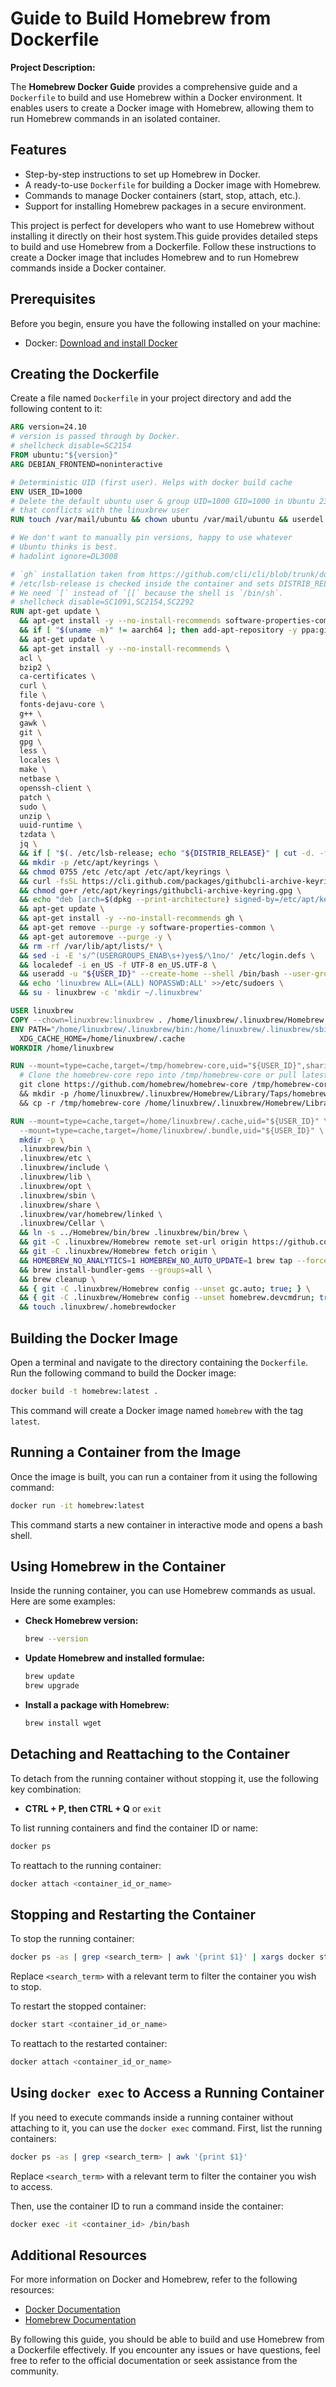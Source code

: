 # Guide to Build Homebrew from Dockerfile

**Project Description:**

The **Homebrew Docker Guide** provides a comprehensive guide and a `Dockerfile` to build and use Homebrew within a Docker environment. It enables users to create a Docker image with Homebrew, allowing them to run Homebrew commands in an isolated container.

## Features

- Step-by-step instructions to set up Homebrew in Docker.
- A ready-to-use `Dockerfile` for building a Docker image with Homebrew.
- Commands to manage Docker containers (start, stop, attach, etc.).
- Support for installing Homebrew packages in a secure environment.

This project is perfect for developers who want to use Homebrew without installing it directly on their host system.This guide provides detailed steps to build and use Homebrew from a Dockerfile. Follow these instructions to create a Docker image that includes Homebrew and to run Homebrew commands inside a Docker container.

## Prerequisites

Before you begin, ensure you have the following installed on your machine:

- Docker: [Download and install Docker](https://www.docker.com/products/docker-desktop)

## Creating the Dockerfile

Create a file named `Dockerfile` in your project directory and add the following content to it:

```dockerfile
ARG version=24.10
# version is passed through by Docker.
# shellcheck disable=SC2154
FROM ubuntu:"${version}"
ARG DEBIAN_FRONTEND=noninteractive

# Deterministic UID (first user). Helps with docker build cache
ENV USER_ID=1000
# Delete the default ubuntu user & group UID=1000 GID=1000 in Ubuntu 23.04+
# that conflicts with the linuxbrew user
RUN touch /var/mail/ubuntu && chown ubuntu /var/mail/ubuntu && userdel -r ubuntu; true

# We don't want to manually pin versions, happy to use whatever
# Ubuntu thinks is best.
# hadolint ignore=DL3008

# `gh` installation taken from https://github.com/cli/cli/blob/trunk/docs/install_linux.md#debian-ubuntu-linux-raspberry-pi-os-apt
# /etc/lsb-release is checked inside the container and sets DISTRIB_RELEASE.
# We need `[` instead of `[[` because the shell is `/bin/sh`.
# shellcheck disable=SC1091,SC2154,SC2292
RUN apt-get update \
  && apt-get install -y --no-install-recommends software-properties-common gnupg-agent \
  && if [ "$(uname -m)" != aarch64 ]; then add-apt-repository -y ppa:git-core/ppa; fi \
  && apt-get update \
  && apt-get install -y --no-install-recommends \
  acl \
  bzip2 \
  ca-certificates \
  curl \
  file \
  fonts-dejavu-core \
  g++ \
  gawk \
  git \
  gpg \
  less \
  locales \
  make \
  netbase \
  openssh-client \
  patch \
  sudo \
  unzip \
  uuid-runtime \
  tzdata \
  jq \
  && if [ "$(. /etc/lsb-release; echo "${DISTRIB_RELEASE}" | cut -d. -f1)" -ge 22 ]; then apt-get install -y --no-install-recommends skopeo; fi \
  && mkdir -p /etc/apt/keyrings \
  && chmod 0755 /etc /etc/apt /etc/apt/keyrings \
  && curl -fsSL https://cli.github.com/packages/githubcli-archive-keyring.gpg | tee /etc/apt/keyrings/githubcli-archive-keyring.gpg >/dev/null \
  && chmod go+r /etc/apt/keyrings/githubcli-archive-keyring.gpg \
  && echo "deb [arch=$(dpkg --print-architecture) signed-by=/etc/apt/keyrings/githubcli-archive-keyring.gpg] https://cli.github.com/packages stable main" | tee /etc/apt/sources.list.d/github-cli.list >/dev/null \
  && apt-get update \
  && apt-get install -y --no-install-recommends gh \
  && apt-get remove --purge -y software-properties-common \
  && apt-get autoremove --purge -y \
  && rm -rf /var/lib/apt/lists/* \
  && sed -i -E 's/^(USERGROUPS_ENAB\s+)yes$/\1no/' /etc/login.defs \
  && localedef -i en_US -f UTF-8 en_US.UTF-8 \
  && useradd -u "${USER_ID}" --create-home --shell /bin/bash --user-group linuxbrew \
  && echo 'linuxbrew ALL=(ALL) NOPASSWD:ALL' >>/etc/sudoers \
  && su - linuxbrew -c 'mkdir ~/.linuxbrew'

USER linuxbrew
COPY --chown=linuxbrew:linuxbrew . /home/linuxbrew/.linuxbrew/Homebrew
ENV PATH="/home/linuxbrew/.linuxbrew/bin:/home/linuxbrew/.linuxbrew/sbin:${PATH}" \
  XDG_CACHE_HOME=/home/linuxbrew/.cache
WORKDIR /home/linuxbrew

RUN --mount=type=cache,target=/tmp/homebrew-core,uid="${USER_ID}",sharing=locked \
  # Clone the homebrew-core repo into /tmp/homebrew-core or pull latest changes if it exists
  git clone https://github.com/homebrew/homebrew-core /tmp/homebrew-core || { cd /tmp/homebrew-core && git pull; } \
  && mkdir -p /home/linuxbrew/.linuxbrew/Homebrew/Library/Taps/homebrew/homebrew-core \
  && cp -r /tmp/homebrew-core /home/linuxbrew/.linuxbrew/Homebrew/Library/Taps/homebrew/

RUN --mount=type=cache,target=/home/linuxbrew/.cache,uid="${USER_ID}" \
  --mount=type=cache,target=/home/linuxbrew/.bundle,uid="${USER_ID}" \
  mkdir -p \
  .linuxbrew/bin \
  .linuxbrew/etc \
  .linuxbrew/include \
  .linuxbrew/lib \
  .linuxbrew/opt \
  .linuxbrew/sbin \
  .linuxbrew/share \
  .linuxbrew/var/homebrew/linked \
  .linuxbrew/Cellar \
  && ln -s ../Homebrew/bin/brew .linuxbrew/bin/brew \
  && git -C .linuxbrew/Homebrew remote set-url origin https://github.com/Homebrew/brew \
  && git -C .linuxbrew/Homebrew fetch origin \
  && HOMEBREW_NO_ANALYTICS=1 HOMEBREW_NO_AUTO_UPDATE=1 brew tap --force homebrew/core \
  && brew install-bundler-gems --groups=all \
  && brew cleanup \
  && { git -C .linuxbrew/Homebrew config --unset gc.auto; true; } \
  && { git -C .linuxbrew/Homebrew config --unset homebrew.devcmdrun; true; } \
  && touch .linuxbrew/.homebrewdocker
```

## Building the Docker Image

Open a terminal and navigate to the directory containing the `Dockerfile`. Run the following command to build the Docker image:

```sh
docker build -t homebrew:latest .
```

This command will create a Docker image named `homebrew` with the tag `latest`.

## Running a Container from the Image

Once the image is built, you can run a container from it using the following command:

```sh
docker run -it homebrew:latest
```

This command starts a new container in interactive mode and opens a bash shell.

## Using Homebrew in the Container

Inside the running container, you can use Homebrew commands as usual. Here are some examples:

- **Check Homebrew version:**

  ```sh
  brew --version
  ```

- **Update Homebrew and installed formulae:**

  ```sh
  brew update
  brew upgrade
  ```

- **Install a package with Homebrew:**

  ```sh
  brew install wget
  ```

## Detaching and Reattaching to the Container

To detach from the running container without stopping it, use the following key combination:

- **CTRL + P, then CTRL + Q** or ```exit```

To list running containers and find the container ID or name:

```sh
docker ps
```

To reattach to the running container:

```sh
docker attach <container_id_or_name>
```

## Stopping and Restarting the Container

To stop the running container:

```sh
docker ps -as | grep <search_term> | awk '{print $1}' | xargs docker stop
```

Replace `<search_term>` with a relevant term to filter the container you wish to stop.

To restart the stopped container:

```sh
docker start <container_id_or_name>
```

To reattach to the restarted container:

```sh
docker attach <container_id_or_name>
```

## Using `docker exec` to Access a Running Container

If you need to execute commands inside a running container without attaching to it, you can use the `docker exec` command. First, list the running containers:

```sh
docker ps -as | grep <search_term> | awk '{print $1}'
```

Replace `<search_term>` with a relevant term to filter the container you wish to access.

Then, use the container ID to run a command inside the container:

```sh
docker exec -it <container_id> /bin/bash
```

## Additional Resources

For more information on Docker and Homebrew, refer to the following resources:

- [Docker Documentation](https://docs.docker.com/)
- [Homebrew Documentation](https://docs.brew.sh/)

By following this guide, you should be able to build and use Homebrew from a Dockerfile effectively. If you encounter any issues or have questions, feel free to refer to the official documentation or seek assistance from the community.
